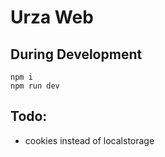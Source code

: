 # Urza Web

## During Development

    npm i
    npm run dev

## Todo:

- cookies instead of localstorage
